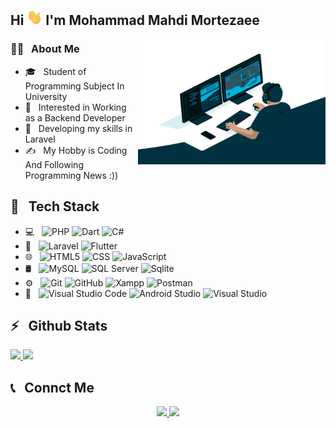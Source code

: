 <h2>Hi <img width=25px height=25px src="https://github.com/mahdi-o/mahdi-o/blob/main/hello.gif?raw=true" > I'm Mohammad Mahdi Mortezaee </h2>

<a> 
  <img align="right" width="300px" height="200px" src="https://github.com/mahdi-o/mahdi-o/blob/main/coding1.gif?raw=true">
</a> 
  <h3 align="left">👨‍💻 &nbsp; About Me</h3>

- 🎓 &nbsp; Student of Programming Subject In University
- 💼 &nbsp; Interested in Working as a Backend Developer
- 🌱 &nbsp; Developing my skills in Laravel 
- ✍️ &nbsp; My Hobby is Coding And Following Programming News :))
 
<h2>🔧 &nbsp; Tech Stack</h2>

- 💻 &nbsp;
  ![PHP](https://img.shields.io/badge/-PHP-333333?style=flat&logo=php&logoColor=787CB5)
  ![Dart](https://img.shields.io/badge/-Dart-333333?style=flat&logo=dart&logoColor=37AFE1)
  ![C#](https://img.shields.io/badge/-C%23-blueviolet)
- 🧰 &nbsp;
  ![Laravel](https://img.shields.io/badge/-Laravel-333333?style=flat&logo=laravel)
  ![Flutter](https://img.shields.io/badge/-Flutter-333333?style=flat&logo=flutter&logoColor=42A5F5)
- 🌐 &nbsp;
  ![HTML5](https://img.shields.io/badge/-HTML5-333333?style=flat&logo=HTML5)
  ![CSS](https://img.shields.io/badge/-CSS-333333?style=flat&logo=CSS3&logoColor=1572B6)
  ![JavaScript](https://img.shields.io/badge/-JavaScript-333333?style=flat&logo=javascript)
- 🛢 &nbsp;
  ![MySQL](https://img.shields.io/badge/-MySQL-333333?style=flat&logo=mysql)
  ![SQL Server](https://img.shields.io/badge/Microsoft_SQL_Server-333333?logo=microsoft%20sql%20server&logoColor=white)
  ![Sqlite](https://img.shields.io/badge/Sqlite-333333?logo=sqlite&logoColor=blue)
- ⚙️ &nbsp;
  ![Git](https://img.shields.io/badge/-Git-333333?style=flat&logo=git)
  ![GitHub](https://img.shields.io/badge/-GitHub-333333?style=flat&logo=github)
  ![Xampp](https://img.shields.io/badge/-Xampp-333333?style=flat&logo=xampp&logoColor=orange)
  ![Postman](https://img.shields.io/badge/-Postman-333333?style=flat&logo=postman&logoColor=orange)
- 🔧 &nbsp;
  ![Visual Studio Code](https://img.shields.io/badge/-Visual%20Studio%20Code-333333?style=flat)
  ![Android Studio](https://img.shields.io/badge/-Android%20Studio-333333?style=flat&logo=android-studio&logoColor=78C257)
  ![Visual Studio](https://img.shields.io/badge/-Visual%20Studio-333333?style=flat&logo=visual-studio-code&logoColor=A020F0)
  <br />

<h2>⚡️ &nbsp; Github Stats</h2>

<a href="https://github.com/mahdi-o">
  <img src="https://github-readme-stats.vercel.app/api?username=mahdi-o&show_icons=true&theme=radical" />
  <img src="https://github-readme-stats.vercel.app/api/top-langs/?username=mahdi-o" />
</a>

<h2>📞 &nbsp; Connct Me </h2>

<p align="center">
  <a href="https://instagram.com/rad_front/">
    <img src="https://img.shields.io/badge/Instagram-@Mmahdior-C13584?style=flat&logo=instagram&logoColor=DD2A7B"/>
  </a>
  <a href="https://t.me/aminkhoy78/">
    <img src="https://img.shields.io/badge/Telegram-@Momahdi0-blue?style=flat&logo=telegram" />
  </a>
</p>

<br />
